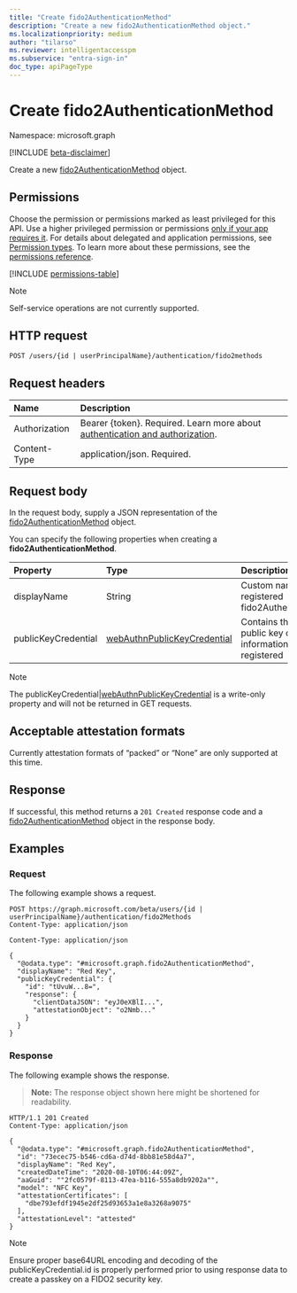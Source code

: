 ```yaml
---
title: "Create fido2AuthenticationMethod"
description: "Create a new fido2AuthenticationMethod object."
ms.localizationpriority: medium
author: "tilarso"
ms.reviewer: intelligentaccesspm
ms.subservice: "entra-sign-in"
doc_type: apiPageType
---
```


# Create fido2AuthenticationMethod

Namespace: microsoft.graph

[!INCLUDE [beta-disclaimer](../../includes/beta-disclaimer.md)]

Create a new [fido2AuthenticationMethod](../resources/fido2authenticationmethod.md) object.

## Permissions

Choose the permission or permissions marked as least privileged for this API. Use a higher privileged permission or permissions [only if your app requires it](/graph/permissions-overview#best-practices-for-using-microsoft-graph-permissions). For details about delegated and application permissions, see [Permission types](/graph/permissions-overview#permission-types). To learn more about these permissions, see the [permissions reference](/graph/permissions-reference).

<!-- {
  "blockType": "permissions",
  "name": "authentication-post-fido2methods-permissions"
}
-->
[!INCLUDE [permissions-table](../includes/permissions/authentication-post-fido2methods-permissions.md)]

> [!NOTE]
> Self-service operations are not currently supported.  

## HTTP request

<!-- {
  "blockType": "ignored"
}
-->
``` http
POST /users/{id | userPrincipalName}/authentication/fido2methods 
```

## Request headers

|Name|Description|
|:---|:---|
|Authorization|Bearer {token}. Required. Learn more about [authentication and authorization](/graph/auth/auth-concepts).|
|Content-Type|application/json. Required.|

## Request body

In the request body, supply a JSON representation of the [fido2AuthenticationMethod](../resources/fido2authenticationmethod.md) object.

You can specify the following properties when creating a **fido2AuthenticationMethod**.

|Property|Type|Description|
|:---|:---|:---|
|displayName|String|Custom name given to the registered fido2AuthenticationMethod|
|publicKeyCredential|[webAuthnPublicKeyCredential](../resources/webAuthnpublickeycredential.md)|Contains the WebAuthn public key credential information being registered|

> [!NOTE]
> The publicKeyCredential|[webAuthnPublicKeyCredential](../resources/webAuthnpublickeycredential.md) is a write-only property and will not be returned in GET requests.

## Acceptable attestation formats 
Currently attestation formats of “packed” or “None” are only supported at this time.

## Response

If successful, this method returns a `201 Created` response code and a [fido2AuthenticationMethod](../resources/fido2authenticationmethod.md) object in the response body.

## Examples

### Request

The following example shows a request.
<!-- {
  "blockType": "request",
  "name": "create_fido2authenticationmethod_from_"
}
-->
``` http
POST https://graph.microsoft.com/beta/users/{id | userPrincipalName}/authentication/fido2Methods
Content-Type: application/json

Content-Type: application/json

{
  "@odata.type": "#microsoft.graph.fido2AuthenticationMethod",
  "displayName": "Red Key",
  "publicKeyCredential": {
    "id": "tUvuW...8=",
    "response": {
      "clientDataJSON": "eyJ0eXBlI...",
      "attestationObject": "o2Nmb..."
    }
  }
}
```


### Response

The following example shows the response.
>**Note:** The response object shown here might be shortened for readability.
<!-- {
  "blockType": "response",
  "truncated": true,
  "@odata.type": "microsoft.graph.fido2AuthenticationMethod"
}
-->
``` http
HTTP/1.1 201 Created
Content-Type: application/json

{
  "@odata.type": "#microsoft.graph.fido2AuthenticationMethod",
  "id": "73ecec75-b546-cd6a-d74d-8bb81e58d4a7",
  "displayName": "Red Key",
  "createdDateTime": "2020-08-10T06:44:09Z",
  "aaGuid": ""2fc0579f-8113-47ea-b116-555a8db9202a"",
  "model": "NFC Key",
  "attestationCertificates": [
    "dbe793efdf1945e2df25d93653a1e8a3268a9075"
  ],
  "attestationLevel": "attested"
}
```
> [!NOTE]
> Ensure proper base64URL encoding and decoding of the publicKeyCredential.id is properly performed prior to using response data to create a passkey on a FIDO2 security key.
